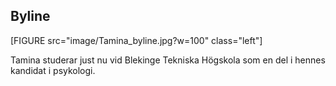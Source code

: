 

Byline
--------
[FIGURE src="image/Tamina_byline.jpg?w=100" class="left"]

Tamina studerar just nu vid Blekinge Tekniska Högskola som en del i hennes kandidat i psykologi.
